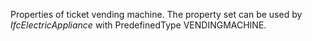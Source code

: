 Properties of ticket vending machine. The property set can be used by _IfcElectricAppliance_ with PredefinedType VENDINGMACHINE.

<!-- end of short definition -->

